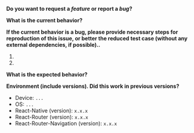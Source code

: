 **Do you want to request a _feature_ or report a _bug_?**

**What is the current behavior?**

**If the current behavior is a bug, please provide necessary steps for reproduction of this issue, or better the reduced test case (without any external dependencies, if possible)..**

1.

2.

**What is the expected behavior?**

**Environment (include versions). Did this work in previous versions?**

* Device: `...`
* OS: `...`
* React-Native (version): `x.x.x`
* React-Router (version): `x.x.x`
* React-Router-Navigation (version): `x.x.x`
